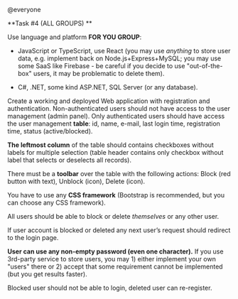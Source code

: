 @everyone

**Task #4 (ALL GROUPS) **

Use language and platform **FOR YOU GROUP**:

* JavaScript or TypeScript, use React (you may use _anything_ to store user data, e.g. implement back on Node.js+Express+MySQL; you may use some SaaS like Firebase - be careful  if you decide to use "out-of-the-box" users, it may be problematic to delete them).

* C#, .NET, some kind ASP.NET, SQL Server (or any database).

Create a working and deployed Web application with registration and authentication.
Non-authenticated users should not have access to the user management (admin panel).
Only authenticated users should have access the user management **table**: id, name, e-mail, last login time, registration time, status (active/blocked).

**The leftmost column** of the table should contains checkboxes without labels for multiple selection (table header contains only checkbox without label that selects or deselects all records).

There must be a **toolbar** over the table with the following actions: Block (red button with text), Unblock (icon), Delete (icon).

You have to use any **CSS framework** (Bootstrap is recommended, but you can choose any CSS framework).

All users should be able to block or delete _themselves_ or any other user.

If user account is blocked or deleted any next user’s request should redirect to the login page.

**User can use any non-empty password (even one character).** If you use 3rd-party service to store users, you may 1) either implement your own "users" there or 2) accept that some requirement cannot be implemented (but you get results faster).

Blocked user should not be able to login, deleted user can re-register.

